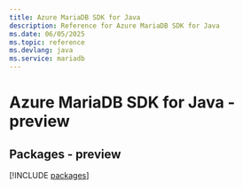 ```yaml
---
title: Azure MariaDB SDK for Java
description: Reference for Azure MariaDB SDK for Java
ms.date: 06/05/2025
ms.topic: reference
ms.devlang: java
ms.service: mariadb
---
```

# Azure MariaDB SDK for Java - preview
## Packages - preview
[!INCLUDE [packages](mariadb-index.md)]